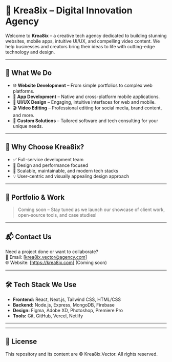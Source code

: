 # 🚀 Krea8ix – Digital Innovation Agency

Welcome to **Krea8ix** – a creative tech agency dedicated to building stunning websites, mobile apps, intuitive UI/UX, and compelling video content. We help businesses and creators bring their ideas to life with cutting-edge technology and design.

---

## 🧩 What We Do

- 🌐 **Website Development** – From simple portfolios to complex web platforms.
- 📱 **App Development** – Native and cross-platform mobile applications.
- 🎨 **UI/UX Design** – Engaging, intuitive interfaces for web and mobile.
- 🎬 **Video Editing** – Professional editing for social media, brand content, and more.
- 🧠 **Custom Solutions** – Tailored software and tech consulting for your unique needs.

---

## 🌟 Why Choose Krea8ix?

- ✅ Full-service development team
- 🎯 Design and performance focused
- 🚀 Scalable, maintainable, and modern tech stacks
- 💡 User-centric and visually appealing design approach

---

## 💼 Portfolio & Work

> Coming soon – Stay tuned as we launch our showcase of client work, open-source tools, and case studies!

---

## 📬 Contact Us

Need a project done or want to collaborate?  
📧 Email: [krea8ix.vector@agency.com]  
🌐 Website: [https://krea8ix.com] (Coming soon)

---

## 🛠 Tech Stack We Use

- **Frontend:** React, Next.js, Tailwind CSS, HTML/CSS
- **Backend:** Node.js, Express, MongoDB, Firebase
- **Design:** Figma, Adobe XD, Photoshop, Premiere Pro
- **Tools:** Git, GitHub, Vercel, Netlify

---

---

## 📄 License

This repository and its content are © Krea8ix.Vector. All rights reserved.
